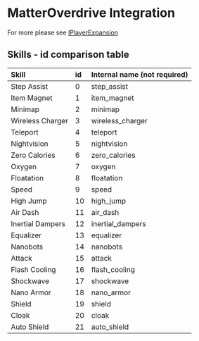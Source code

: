 # MatterOverdrive Integration

For more please see [IPlayerExpansion](https://github.com/ikexing-cn/RandomTweaker/blob/master/wiki/en_us/IPlayerExpansion.md)

## Skills - id comparison table

| Skill | id | Internal name (not required) |
| :----- | :---- | :----  |
| Step Assist | 0  | step_assist  |
| Item Magnet | 1  | item_magnet  |
| Minimap | 2  | minimap  |
| Wireless Charger | 3  | wireless_charger  |
| Teleport | 4  | teleport  |
| Nightvision | 5  | nightvision  |
| Zero Calories | 6  | zero_calories  |
| Oxygen | 7  | oxygen  |
| Floatation | 8  | floatation  |
| Speed | 9  | speed  |
| High Jump | 10 | high_jump  |
| Air Dash | 11 | air_dash  |
| Inertial Dampers | 12 | inertial_dampers  |
| Equalizer | 13 | equalizer  |
| Nanobots | 14 | nanobots  |
| Attack | 15 | attack  |
| Flash Cooling | 16 | flash_cooling  |
| Shockwave | 17 | shockwave  |
| Nano Armor | 18 | nano_armor  |
| Shield | 19 | shield  |
| Cloak | 20 | cloak  |
| Auto Shield | 21 | auto_shield  |